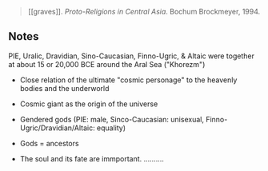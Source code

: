 > [[graves]]. *Proto-Religions in Central Asia*. Bochum Brockmeyer, 1994. 
 
## Notes

PIE, Uralic, Dravidian, Sino-Caucasian, Finno-Ugric, & Altaic were together at about 15 or 20,000 BCE around the Aral Sea ("Khorezm")



- Close relation of the ultimate "cosmic personage" to the heavenly bodies and the underworld

- Cosmic giant as the origin of the universe

- Gendered gods (PIE: male, Sinco-Caucasian: unisexual, Finno-Ugric/Dravidian/Altaic: equality)

- Gods = ancestors

- The soul and its fate are immportant. ..........
